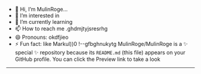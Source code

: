 - 👋 Hi, I’m MulinRoge...
- 👀 I’m interested in 
- 🌱 I’m currently learning
- 📫 How to reach me .ghdmjtyjsresrhg
- 😄 Pronouns: okdfjieo
- ⚡ Fun fact: like Markul))0
!--gfbghnukytg
MulinRoge/MulinRoge is a ✨ special ✨ repository because its `README.md` (this file) appears on your GitHub profile.
You can click the Preview link to take a look 
---
